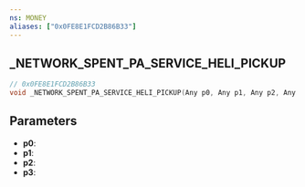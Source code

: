 ```yaml
---
ns: MONEY
aliases: ["0x0FE8E1FCD2B86B33"]
---
```

## _NETWORK_SPENT_PA_SERVICE_HELI_PICKUP

```c
// 0x0FE8E1FCD2B86B33
void _NETWORK_SPENT_PA_SERVICE_HELI_PICKUP(Any p0, Any p1, Any p2, Any p3);
```

## Parameters
* **p0**: 
* **p1**: 
* **p2**: 
* **p3**: 

